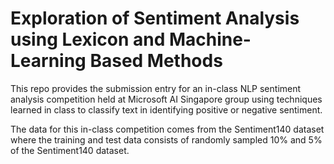 # Exploration of Sentiment Analysis using Lexicon and Machine-Learning Based Methods 

This repo provides the submission entry for an in-class NLP sentiment analysis competition held at Microsoft AI Singapore group using techniques learned in class to classify text in identifying positive or negative sentiment.

The data for this in-class competition comes from the Sentiment140 dataset where the training and test data consists of randomly sampled 10% and 5% of the Sentiment140 dataset.




